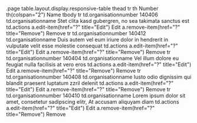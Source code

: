 .page
		table.layout.display.responsive-table
		    thead
		        tr
		            th Number
		            th(colspan="2") Name
		    tbody
		        tr
		            td.organisationnumber 140406
		            td.organisationname Stet clita kasd gubergren, no sea takimata sanctus est
		            td.actions
		                a.edit-item(href="?" title="Edit") Edit
		                a.remove-item(href="?" title="Remove") Remove
		        tr
		            td.organisationnumber 140412
		            td.organisationname Duis autem vel eum iriure dolor in hendrerit in vulputate velit esse molestie consequat
		            td.actions 
		                a.edit-item(href="?" title="Edit") Edit
		                a.remove-item(href="?" title="Remove") Remove
		        tr
		            td.organisationnumber 140404
		            td.organisationname Vel illum dolore eu feugiat nulla facilisis at vero eros
		            td.actions
		                a.edit-item(href="?" title="Edit") Edit
		                a.remove-item(href="?" title="Remove") Remove
		        tr
		            td.organisationnumber 140408
		            td.organisationname Iusto odio dignissim qui blandit praesent luptatum zzril delenit
		            td.actions
		                a.edit-item(href="?" title="Edit") Edit
		                a.remove-item(href="?" title="Remove") Remove
		        tr
		            td.organisationnumber 140410
		            td.organisationname Lorem ipsum dolor sit amet, consetetur sadipscing elitr, At accusam aliquyam diam
		            td.actions
		                a.edit-item(href="?" title="Edit") Edit
		                a.remove-item(href="?" title="Remove") Remove

